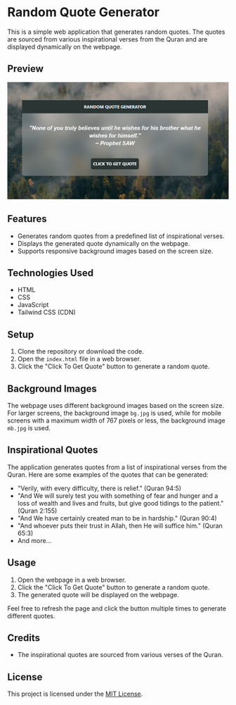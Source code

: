 # Random Quote Generator

This is a simple web application that generates random quotes. The quotes are sourced from various inspirational verses from the Quran and are displayed dynamically on the webpage.

## Preview

![Preview](demo.png)

## Features

- Generates random quotes from a predefined list of inspirational verses.
- Displays the generated quote dynamically on the webpage.
- Supports responsive background images based on the screen size.

## Technologies Used

- HTML
- CSS
- JavaScript
- Tailwind CSS (CDN)

## Setup

1. Clone the repository or download the code.
2. Open the `index.html` file in a web browser.
3. Click the "Click To Get Quote" button to generate a random quote.

## Background Images

The webpage uses different background images based on the screen size. For larger screens, the background image `bg.jpg` is used, while for mobile screens with a maximum width of 767 pixels or less, the background image `mb.jpg` is used.

## Inspirational Quotes

The application generates quotes from a list of inspirational verses from the Quran. Here are some examples of the quotes that can be generated:

- "Verily, with every difficulty, there is relief." (Quran 94:5)
- "And We will surely test you with something of fear and hunger and a loss of wealth and lives and fruits, but give good tidings to the patient." (Quran 2:155)
- "And We have certainly created man to be in hardship." (Quran 90:4)
- "And whoever puts their trust in Allah, then He will suffice him." (Quran 65:3)
- And more...

## Usage

1. Open the webpage in a web browser.
2. Click the "Click To Get Quote" button to generate a random quote.
3. The generated quote will be displayed on the webpage.

Feel free to refresh the page and click the button multiple times to generate different quotes.

## Credits

- The inspirational quotes are sourced from various verses of the Quran.

## License

This project is licensed under the [MIT License](LICENSE).
